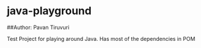 # java-playground

##Author: Pavan Tiruvuri

Test Project for playing around Java.
Has most of the dependencies in POM 
